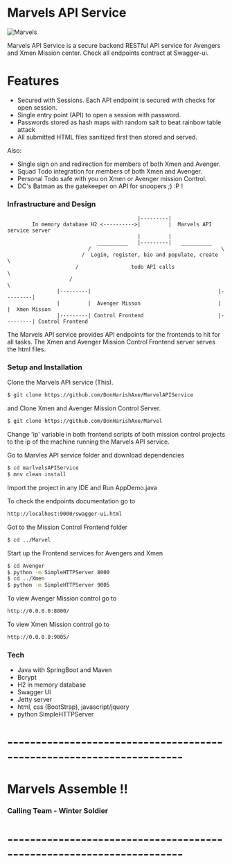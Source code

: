 # Marvels API Service

![Marvels](https://www.brandsoftheworld.com/sites/default/files/styles/logo-thumbnail/public/0017/0599/brand.gif?itok=RyK-r4A4)

Marvels API Service is a secure backend RESTful API service for Avengers and Xmen Mission center.
Check all endpoints contract at Swagger-ui.

# Features

  - Secured with Sessions. Each API endpoint is secured with checks for open session.
  - Single entry point (API) to open a session with password.
  - Passwords stored as hash maps with random salt to beat rainbow table attack
  - All submitted HTML files sanitized first then stored and  served.


Also:
  - Single sign on and redirection for members of both Xmen and Avenger.
  - Squad Todo integration for members of both Xmen and Avenger.
  - Personal Todo safe with you on Xmen or Avenger mission Control.
  - DC's Batman as the gatekeeper on API for snoopers ;) :P !

### Infrastructure and Design

                                              |---------|
            In memory database H2 <---------->|         |  Marvels API service server
                                              |         |
                                 __________   |---------|   __________
                              /                                          \
                            /  Login, register, bio and populate, create  \
                          /                 todo API calls                 \
                        /                                                   \
                    |---------|                                         |---------|
                    |         |  Avenger Misson                         |         |  Xmen Misson
                    |---------| Control Frontend                        |---------| Control Frontend

The Marvels API service provides API endpoints for the frontends to hit for all tasks. The Xmen and Avenger Mission Control Frontend server serves the html files.

### Setup and Installation

Clone the Marvels API service (This).
```sh
$ git clone https://github.com/DonHarishAxe/MarvelAPIService
```
and Clone Xmen and Avenger Mission Control Server.
```sh
$ git clone https://github.com/DonHarishAxe/Marvel
```
Change 'ip' variable in both frontend scripts of both mission control projects to the ip of the machine running the Marvels API service.

Go to Marvles API service folder and download dependencies
```sh
$ cd marlvelsAPIService
$ mnv clean install
```
Import the project in any IDE and Run AppDemo.java

To check the endpoints documentation go to
```sh
http://localhost:9000/swagger-ui.html
```
Got to the Mission Control Frontend folder
```sh
$ cd ../Marvel
````
Start up the Frontend services for Avengers and Xmen
```sh
$ cd Avenger
$ python -m SimpleHTTPServer 8000
$ cd ../Xmen
$ python -m SimpleHTTPServer 9005
```
To view Avenger Mission control go to
```sh
http://0.0.0.0:8000/
```
To view Xmen Mission control go to
```sh
http://0.0.0.0:9005/
```

### Tech

 - Java with SpringBoot and Maven
 - Bcrypt
 - H2 in memory database
 - Swagger UI
 - Jetty server
 - html, css (BootStrap), javascript/jquery
 - python SimpleHTTPServer


# ---------------------------------------------------------------------
# Marvels Assemble !!
### Calling Team - Winter Soldier
# ---------------------------------------------------------------------
